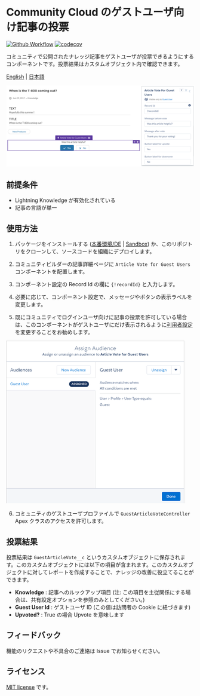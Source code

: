 # Community Cloud のゲストユーザ向け記事の投票

[![Github Workflow](https://github.com/shunkosa/guest-article-vote-salesforce-community/workflows/unit%20test/badge.svg?branch=master)](https://github.com/shunkosa/guest-article-vote-salesforce-community/actions?query=workflow%3A%22unit%20test%22) [![codecov](https://codecov.io/gh/shunkosa/guest-article-vote-salesforce-community/branch/master/graph/badge.svg)](https://codecov.io/gh/shunkosa/guest-article-vote-salesforce-community)

コミュニティで公開されたナレッジ記事をゲストユーザが投票できるようにするコンポーネントです。投票結果はカスタムオブジェクト内で確認できます。

[English](README.md) | [日本語](README.ja.md)

![](img/screenshot.png)

## 前提条件

-   Lightning Knowledge が有効化されている
-   記事の言語が単一

## 使用方法

1. パッケージをインストールする ([本番環境/DE](https://login.salesforce.com/packaging/installPackage.apexp?p0=04tf40000047wJPAAY) | [Sandbox](https://test.salesforce.com/packaging/installPackage.apexp?p0=04tf40000047wJPAAY)) か、このリポジトリをクローンして、ソースコードを組織にデプロイします。

2. コミュニティビルダーの記事詳細ページに `Article Vote for Guest Users` コンポーネントを配置します。

3. コンポーネント設定の Record Id の欄に `{!recordId}` と入力します。

4. 必要に応じて、コンポーネント設定で、メッセージやボタンの表示ラベルを変更します。

5. 既にコミュニティでログインユーザ向けに記事の投票を許可している場合は、このコンポーネントがゲストユーザにだけ表示されるように[利用者設定](https://help.salesforce.com/articleView?id=networks_audience_component.htm&type=0&language=ja)を変更することをお勧めします。

![](img/assign-audience.png)

6. コミュニティのゲストユーザプロファイルで `GuestArticleVoteController` Apex クラスのアクセスを許可します。

## 投票結果

投票結果は `GuestArticleVote__c` というカスタムオブジェクトに保存されます。このカスタムオブジェクトには以下の項目が含まれます。このカスタムオブジェクトに対してレポートを作成することで、ナレッジの改善に役立てることができます。

-   **Knowledge** : 記事へのルックアップ項目 (注: この項目を主従関係にする場合は、共有設定オプションを参照のみとしてください。)
-   **Guest User Id** : ゲストユーザ ID (この値は訪問者の Cookie に紐づきます)
-   **Upvoted?** : True の場合 Upvote を意味します

## フィードバック

機能のリクエストや不具合のご連絡は Issue でお知らせください。

## ライセンス

[MIT license](./LICENSE) です。
